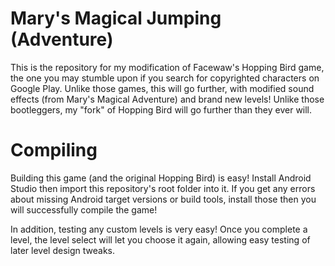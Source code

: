 # Mary's Magical Jumping (Adventure)
This is the repository for my modification of Facewaw's Hopping Bird game, the one you may stumble upon if you search for copyrighted characters on Google Play. Unlike those games, this will go further, with modified sound effects (from Mary's Magical Adventure) and brand new levels! Unlike those bootleggers, my "fork" of Hopping Bird will go further than they ever will.
# Compiling
Building this game (and the original Hopping Bird) is easy! Install Android Studio then import this repository's root folder into it. If you get any errors about missing Android target versions or build tools, install those then you will successfully compile the game!

In addition, testing any custom levels is very easy! Once you complete a level, the level select will let you choose it again, allowing easy testing of later level design tweaks.
